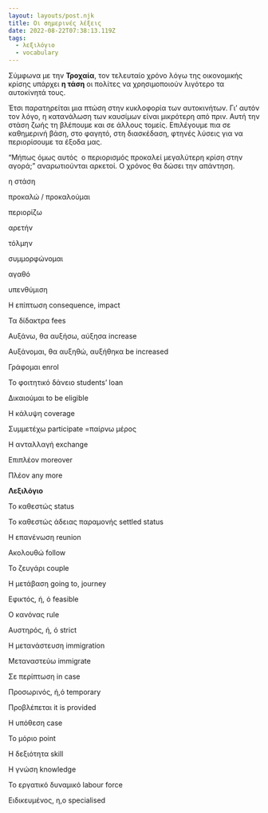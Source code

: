 ```yaml
---
layout: layouts/post.njk
title: Οι σημερινές λέξεις
date: 2022-08-22T07:38:13.119Z
tags:
  - λεξιλόγιο
  - vocabulary
---
```

Σύμφωνα με την **Τροχαία**, τον τελευταίο χρόνο λόγω της οικονομικής κρίσης υπάρχει **η τάση** οι πολίτες να χρησιμοποιούν λιγότερο τα αυτοκίνητά τους.

Έτσι παρατηρείται μια πτώση στην κυκλοφορία των αυτοκινήτων. Γι’ αυτόν τον λόγο, η κατανάλωση των καυσίμων είναι μικρότερη από πριν. Αυτή την στάση ζωής τη βλέπουμε και σε άλλους τομείς. Επιλέγουμε πια σε καθημερινή βάση, στο φαγητό, στη διασκέδαση, φτηνές λύσεις για να περιορίσουμε τα έξοδα μας.

“Μήπως όμως αυτός  ο περιορισμός προκαλεί μεγαλύτερη κρίση στην αγορά;” αναρωτιούνται αρκετοί. Ο χρόνος θα δώσει την απάντηση.



η στάση

προκαλώ / προκαλούμαι

περιορίζω

αρετήν

τόλμην

συμμορφώνομαι

αγαθό

υπενθύμιση

Η επίπτωση consequence, impact

Τα δίδακτρα fees

Αυξάνω, θα αυξήσω, αύξησα increase

Αυξάνομαι, θα αυξηθώ, αυξήθηκα be increased

Γράφομαι enrol

Το φοιτητικό δάνειο students’ loan

Δικαιούμαι to be eligible

Η κάλυψη coverage

Συμμετέχω participate =παίρνω μέρος

Η ανταλλαγή exchange

Επιπλέον moreover

Πλέον any more



**Λεξιλόγιο**

Το καθεστώς status

Το καθεστώς άδειας παραμονής settled status

Η επανένωση reunion

Ακολουθώ follow

Το ζευγάρι couple

Η μετάβαση going to, journey

Εφικτός, ή, ό feasible

Ο κανόνας rule

Αυστηρός, ή, ό strict

Η μετανάστευση immigration

Μεταναστεύω immigrate

Σε περίπτωση in case

Προσωρινός, ή,ό temporary

Προβλέπεται it is provided

Η υπόθεση case

Το μόριο point

Η δεξιότητα skill

Η γνώση knowledge

Το εργατικό δυναμικό labour force

Ειδικευμένος, η,ο specialised